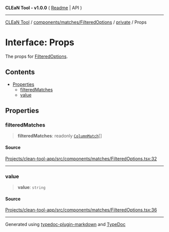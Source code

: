 **CLEaN Tool - v1.0.0** ( [Readme](../../../../../README.md) \| API )

***

[CLEaN Tool](../../../../../modules.md) / [components/matches/FilteredOptions](../../README.md) / [private](../README.md) / Props

# Interface: Props

The props for [FilteredOptions](../../functions/FilteredOptions.md).

## Contents

- [Properties](Props.md#properties)
  - [filteredMatches](Props.md#filteredmatches)
  - [value](Props.md#value)

## Properties

### filteredMatches

> **filteredMatches**: readonly [`ColumnMatch`](ColumnMatch.md)[]

#### Source

[Projects/clean-tool-app/src/components/matches/FilteredOptions.tsx:32](https://github.com/yuckyh/clean-tool-app/)

***

### value

> **value**: `string`

#### Source

[Projects/clean-tool-app/src/components/matches/FilteredOptions.tsx:36](https://github.com/yuckyh/clean-tool-app/)

***

Generated using [typedoc-plugin-markdown](https://www.npmjs.com/package/typedoc-plugin-markdown) and [TypeDoc](https://typedoc.org/)
